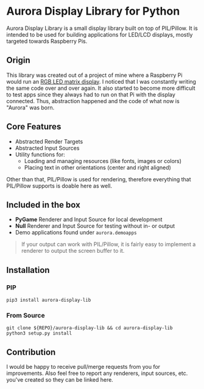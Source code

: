 # Aurora Display Library for Python
Aurora Display Library is a small display library built on top of PIL/Pillow.
It is intended to be used for building applications for LED/LCD displays, mostly targeted towards Raspberry Pis.

## Origin
This library was created out of a project of mine where a Raspberry Pi would
run an [RGB LED matrix display](https://www.adafruit.com/product/420). I noticed that
I was constantly writing the same code over and over again. It also started to
become more difficult to test apps since they always had to run on that Pi with
the display connected. Thus, abstraction happened and the code of what now is
"Aurora" was born.

## Core Features
- Abstracted Render Targets
- Abstracted Input Sources
- Utility functions for:
  - Loading and managing resources (like fonts, images or colors)
  - Placing text in other orientations (center and right aligned)

Other than that, PIL/Pillow is used for rendering, therefore everything that
PIL/Pillow supports is doable here as well.

## Included in the box
- **PyGame** Renderer and Input Source for local development
- **Null** Renderer and Input Source for testing without in- or output
- Demo applications found under `aurora.demoapps`

> If your output can work with PIL/Pillow, it is fairly easy to implement
> a renderer to output the screen buffer to it.

## Installation
### PIP
```shell
pip3 install aurora-display-lib
```

### From Source
```shell
git clone ${REPO}/aurora-display-lib && cd aurora-display-lib
python3 setup.py install
```

## Contribution
I would be happy to receive pull/merge requests from you for improvements.
Also feel free to report any renderers, input sources, etc. you've created
so they can be linked here.
